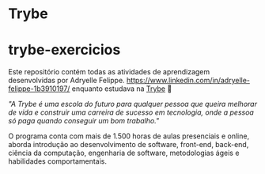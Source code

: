 # Trybe
# trybe-exercicios

Este repositório contém todas as atividades de aprendizagem desenvolvidas por Adryelle Felippe.
https://www.linkedin.com/in/adryelle-felippe-1b3910197/ enquanto estudava na [Trybe](https://www.betrybe.com/) :rocket:

_"A Trybe é uma escola do futuro para qualquer pessoa que queira melhorar de vida e construir uma carreira de sucesso em tecnologia, onde a pessoa só paga quando conseguir um bom trabalho."_

O programa conta com mais de 1.500 horas de aulas presenciais e online, aborda introdução ao desenvolvimento de software, front-end, back-end, ciência da computação, engenharia de software, metodologias ágeis e habilidades comportamentais.